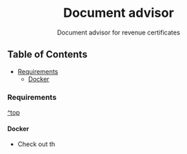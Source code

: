 <h1 align="center">Document advisor</h1>

<p align="center">Document advisor for revenue certificates</p>

## Table of Contents
- [Requirements](#requirements)
    - [Docker](#docker)
    
### Requirements
[^top](#table-of-contents)

#### Docker
- Check out th
